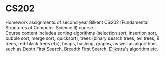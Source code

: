 # CS202
Homework assignments of second year Bilkent CS202 (Fundamental Structures of Computer Science II) course.  
Course content includes sorting algorithms (selection sort, insertion sort, bubble sort, merge sort, quicksort), trees (binary search trees, avl trees, B trees, red-black trees etc), heaps, hashing, graphs, as well as algorithms such as Depth First Search, Breadth First Search, Dijkstra's algorithm etc. 
